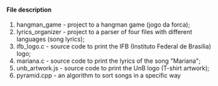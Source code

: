 #### File description
1. hangman_game - project to a hangman game (jogo da forca);
1. lyrics_organizer - project to a parser of four files with different languages (song lyrics);
1. ifb_logo.c - source code to print the IFB (Instituto Federal de Brasília) logo;
1. mariana.c - source code to print the lyrics of the song "Mariana";
1. unb_artwork.js - source code to print the UnB logo (T-shirt artwork);
1. pyramid.cpp - an algorithm to sort songs in a specific way

